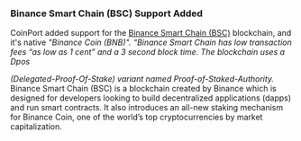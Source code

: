 ﻿### Binance Smart Chain (BSC) Support Added
CoinPort added support for the <a href="https://bscscan.com/" target="_blank">Binance Smart Chain (BSC)</a> blockchain, and it's native <i>"Binance Coin (BNB)".</i>
<i>“Binance Smart Chain has low transaction fees “as low as 1 cent” and a 3 second block time. The blockchain uses a Dpos 

(Delegated-Proof-Of-Stake) variant named Proof-of-Staked-Authority.</i>
Binance Smart Chain (BSC) is a blockchain created by Binance which is designed for developers looking to build decentralized applications (dapps) and run smart contracts. It also introduces an all-new staking mechanism for Binance Coin, one of the world’s top cryptocurrencies by market capitalization.

